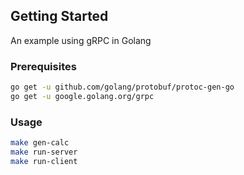 <!-- GETTING STARTED -->
## Getting Started

An example using gRPC in Golang

### Prerequisites
  ```sh
  go get -u github.com/golang/protobuf/protoc-gen-go
  go get -u google.golang.org/grpc
  ```

### Usage
  ```sh
  make gen-calc
  make run-server
  make run-client
  ```

